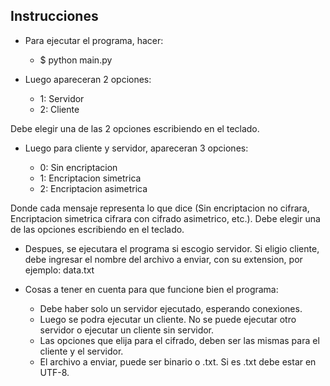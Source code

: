 ## Instrucciones

- Para ejecutar el programa, hacer:

	- $ python main.py

- Luego apareceran 2 opciones:

	- 1: Servidor
	- 2: Cliente

Debe elegir una de las 2 opciones escribiendo en el teclado.

- Luego para cliente y servidor, apareceran 3 opciones:
	
	- 0: Sin encriptacion
	- 1: Encriptacion simetrica
	- 2: Encriptacion asimetrica

Donde cada mensaje representa lo que dice (Sin encriptacion no cifrara,
Encriptacion simetrica cifrara con cifrado asimetrico, etc.). Debe elegir
una de las opciones escribiendo en el teclado.

- Despues, se ejecutara el programa si escogio servidor. Si eligio cliente, debe ingresar el nombre del archivo a enviar, con su extension, por ejemplo: data.txt

- Cosas a tener en cuenta para que funcione bien el programa:

    - Debe haber solo un servidor ejecutado, esperando conexiones.
    - Luego se podra ejecutar un cliente. No se puede ejecutar otro servidor o ejecutar un cliente sin servidor.
    - Las opciones que elija para el cifrado, deben ser las mismas para el cliente y el servidor.
    - El archivo a enviar, puede ser binario o .txt. Si es .txt debe estar en UTF-8.
